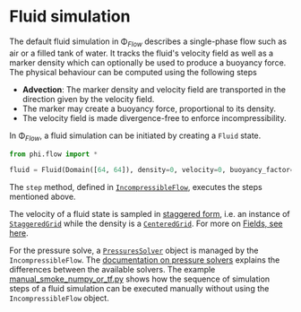 # Fluid simulation

The default fluid simulation in Φ<sub>*Flow*</sub> describes a single-phase flow such as air or a filled tank of water.
It tracks the fluid's velocity field as well as a marker density which can optionally be used to produce a buoyancy force.
The physical behaviour can be computed using the following steps

- **Advection**: The marker density and velocity field are transported in the direction given by the velocity field.
- The marker may create a buoyancy force, proportional to its density.
- The velocity field is made divergence-free to enforce incompressibility.

In Φ<sub>*Flow*</sub>, a fluid simulation can be initiated by creating a `Fluid` state.

```python
from phi.flow import *

fluid = Fluid(Domain([64, 64]), density=0, velocity=0, buoyancy_factor=0.1)
```

The `step` method, defined in [`IncompressibleFlow`](../phi/physics/fluid.py), executes the steps mentioned above.

The velocity of a fluid state is sampled in [staggered form](Staggered_Grids.md), i.e. an instance of
[`StaggeredGrid`](../phi/physics/field/staggered_grid.py) while the density is a [`CenteredGrid`](../phi/physics/field/grid.py).
For more on [Fields, see here](Fields.md).

For the pressure solve, a [`PressuresSolver`](../phi/physics/pressuresolver/base.py) object is managed by the `IncompressibleFlow`.
The [documentation on pressure solvers](Pressure_Solvers.md) explains the differences between the available solvers.
The example [manual_smoke_numpy_or_tf.py](../demos/manual_smoke_numpy_or_tf.py) shows how the
sequence of simulation steps of a fluid simulation can be executed manually without
using the `IncompressibleFlow` object.
